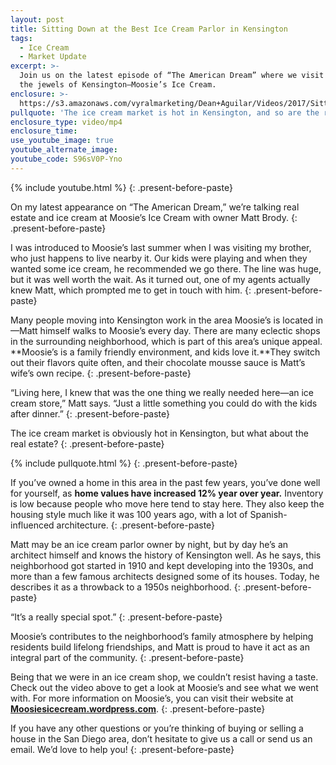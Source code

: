 ```yaml
---
layout: post
title: Sitting Down at the Best Ice Cream Parlor in Kensington
tags:
  - Ice Cream
  - Market Update
excerpt: >-
  Join us on the latest episode of “The American Dream” where we visit one of
  the jewels of Kensington—Moosie’s Ice Cream.
enclosure: >-
  https://s3.amazonaws.com/vyralmarketing/Dean+Aguilar/Videos/2017/Sitting+Down+at+the+Best+Ice+Cream+Parlor+in+Kensington+-+San+Diego+Real+Estate+Agent.mp4
pullquote: 'The ice cream market is hot in Kensington, and so are the real estate prices.'
enclosure_type: video/mp4
enclosure_time:
use_youtube_image: true
youtube_alternate_image:
youtube_code: S96sV0P-Yno
---
```



{% include youtube.html %}
{: .present-before-paste}

On my latest appearance on “The American Dream,” we’re talking real estate and ice cream at Moosie’s Ice Cream with owner Matt Brody.
{: .present-before-paste}

I was introduced to Moosie’s last summer when I was visiting my brother, who just happens to live nearby it. Our kids were playing and when they wanted some ice cream, he recommended we go there. The line was huge, but it was well worth the wait. As it turned out, one of my agents actually knew Matt, which prompted me to get in touch with him.
{: .present-before-paste}

Many people moving into Kensington work in the area Moosie’s is located in—Matt himself walks to Moosie’s every day. There are many eclectic shops in the surrounding neighborhood, which is part of this area’s unique appeal. **Moosie’s is a family friendly environment, and kids love it.**They switch out their flavors quite often, and their chocolate mousse sauce is Matt’s wife’s own recipe.
{: .present-before-paste}

“Living here, I knew that was the one thing we really needed here—an ice cream store,” Matt says. “Just a little something you could do with the kids after dinner.”
{: .present-before-paste}

The ice cream market is obviously hot in Kensington, but what about the real estate?
{: .present-before-paste}

{% include pullquote.html %}
{: .present-before-paste}

If you’ve owned a home in this area in the past few years, you’ve done well for yourself, as **home values have increased 12% year over year.** Inventory is low because people who move here tend to stay here. They also keep the housing style much like it was 100 years ago, with a lot of Spanish-influenced architecture.
{: .present-before-paste}

Matt may be an ice cream parlor owner by night, but by day he’s an architect himself and knows the history of Kensington well. As he says, this neighborhood got started in 1910 and kept developing into the 1930s, and more than a few famous architects designed some of its houses. Today, he describes it as a throwback to a 1950s neighborhood.
{: .present-before-paste}

“It’s a really special spot.”
{: .present-before-paste}

Moosie’s contributes to the neighborhood’s family atmosphere by helping residents build lifelong friendships, and Matt is proud to have it act as an integral part of the community.
{: .present-before-paste}

Being that we were in an ice cream shop, we couldn’t resist having a taste. Check out the video above to get a look at Moosie’s and see what we went with. For more information on Moosie’s, you can visit their website at **[Moosiesicecream.wordpress.com](https://moosiesicecream.wordpress.com/)**.
{: .present-before-paste}

If you have any other questions or you’re thinking of buying or selling a house in the San Diego area, don’t hesitate to give us a call or send us an email. We’d love to help you!
{: .present-before-paste}